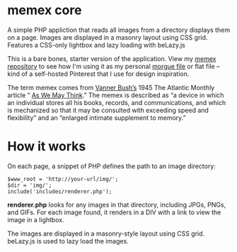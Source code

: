 # memex core
A simple PHP appliction that reads all images from a directory displays them on a page. Images are displayed in a masonry layout using CSS grid. Features a CSS-only lightbox and lazy loading with beLazy.js

This is a bare bones, starter version of the application. View my [memex repository](https://github.com/kylejohnston/memex) to see how I'm using it as my personal [morgue file](https://en.wikipedia.org/wiki/Morgue_file) or flat file – kind of a self-hosted Pinterest that I use for design inspiration.

The term memex comes from [Vanner Bush’s](https://en.wikipedia.org/wiki/Vannevar_Bush) 1945 The Atlantic Monthly article “ [As We May Think](https://www.theatlantic.com/magazine/archive/1945/07/as-we-may-think/303881/).” The memex is described as “a device in which an individual stores all his books, records, and communications, and which is mechanized so that it may be consulted with exceeding speed and flexibility” and an “enlarged intimate supplement to memory.”

# How it works
On each page, a snippet of PHP defines the path to an image directory:

```
$www_root = 'http://your-url/img/';
$dir = 'img/';
include('includes/renderer.php');
```

**renderer.php** looks for any images in that directory, including JPGs, PNGs, and GIFs. For each image found, it renders in a DIV with a link to view the image in a lightbox.

The images are displayed in a masonry-style layout using CSS grid. beLazy.js is used to lazy load the images.
